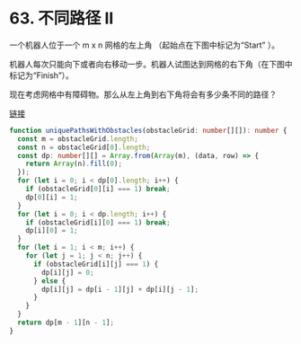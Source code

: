 # 63. 不同路径 II

一个机器人位于一个 m x n 网格的左上角 （起始点在下图中标记为“Start” ）。

机器人每次只能向下或者向右移动一步。机器人试图达到网格的右下角（在下图中标记为“Finish”）。

现在考虑网格中有障碍物。那么从左上角到右下角将会有多少条不同的路径？

[链接](https://leetcode-cn.com/problems/unique-paths-ii)

```ts
function uniquePathsWithObstacles(obstacleGrid: number[][]): number {
  const m = obstacleGrid.length;
  const n = obstacleGrid[0].length;
  const dp: number[][] = Array.from(Array(m), (data, row) => {
    return Array(n).fill(0);
  });
  for (let i = 0; i < dp[0].length; i++) {
    if (obstacleGrid[0][i] === 1) break;
    dp[0][i] = 1;
  }
  for (let i = 0; i < dp.length; i++) {
    if (obstacleGrid[i][0] === 1) break;
    dp[i][0] = 1;
  }
  for (let i = 1; i < m; i++) {
    for (let j = 1; j < n; j++) {
      if (obstacleGrid[i][j] === 1) {
        dp[i][j] = 0;
      } else {
        dp[i][j] = dp[i - 1][j] + dp[i][j - 1];
      }
    }
  }
  return dp[m - 1][n - 1];
}
```
